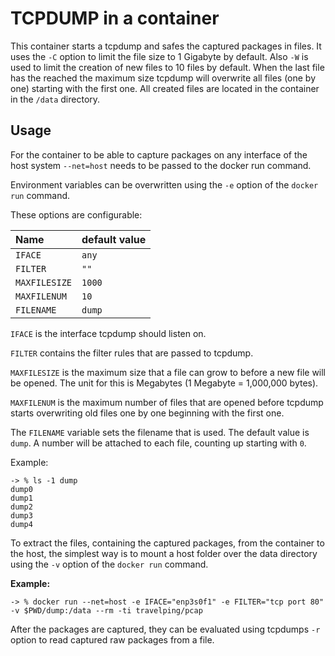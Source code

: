 # TCPDUMP in a container

This container starts a tcpdump and safes the captured packages in files. It
uses the `-C` option to limit the file size to 1 Gigabyte by default.  Also `-W`
is used to limit the creation of new files to 10 files by default. When the last
file has the reached the maximum size tcpdump will overwrite all files (one by
one) starting with the first one. All created files are located in the container
in the `/data` directory.

## Usage

For the container to be able to capture packages on any interface of the host
system `--net=host` needs to be passed to the docker run command.

Environment variables can be overwritten using the `-e` option of the `docker
run` command.

These options are configurable:

| Name          | default value |
|:--------------|:--------------|
| `IFACE`       |         `any` |
| `FILTER`      |          `""` |
| `MAXFILESIZE` |        `1000` |
| `MAXFILENUM`  |          `10` |
| `FILENAME`    |        `dump` |

`IFACE` is the interface tcpdump should listen on.

`FILTER` contains the filter rules that are passed to tcpdump.

`MAXFILESIZE` is the maximum size that a file can grow to before a new file will
be opened. The unit for this is Megabytes (1 Megabyte = 1,000,000 bytes).

`MAXFILENUM` is the maximum number of files that are opened before tcpdump
starts overwriting old files one by one beginning with the first one.

The `FILENAME` variable sets the filename that is used. The default value is 
`dump`. A number will be attached to each file, counting up starting with `0`.

Example:

```
-> % ls -1 dump 
dump0
dump1
dump2
dump3
dump4
```

To extract the files, containing the captured packages, from the container to
the host, the simplest way is to mount a host folder over the data directory
using the `-v` option of the `docker run` command.

**Example:**

```
-> % docker run --net=host -e IFACE="enp3s0f1" -e FILTER="tcp port 80" -v $PWD/dump:/data --rm -ti travelping/pcap
```

After the packages are captured, they can be evaluated using tcpdumps `-r`
option to read captured raw packages from a file.
